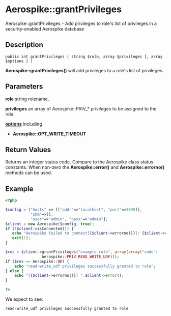 
# Aerospike::grantPrivileges

Aerospike::grantPrivileges - Add privileges to role's list of privileges in a security-enabled Aerospike database

## Description

```
public int grantPrivileges ( string $role, array $privileges [, array $options ] )
```

**Aerospike::grantPrivileges()** will add privileges to a role's list of privileges.

## Parameters

**role** string rolename.

**privileges** an array of Aerospike::PRIV\_* privileges to be assigned to the role.

**[options](aerospike.md)** including
- **Aerospike::OPT_WRITE_TIMEOUT**

## Return Values

Returns an integer status code.  Compare to the Aerospike class status
constants.  When non-zero the **Aerospike::error()** and
**Aerospike::errorno()** methods can be used.

## Example

```php
<?php

$config = ["hosts" => [["addr"=>"localhost", "port"=>3000]],
           "shm"=>[],
           "user"=>"admin", "pass"=>"admin"];
$client = new Aerospike($config, true);
if (!$client->isConnected()) {
   echo "Aerospike failed to connect[{$client->errorno()}]: {$client->error()}\n";
   exit(1);
}

$res = $client->grantPrivileges("example_role", array(array("code":
                Aerospike::PRIV_READ_WRITE_UDF)));
if ($res == Aerospike::OK) {
    echo "read-write_udf privileges successfully granted to role";
} else {
    echo "[{$client->errorno()}] ".$client->error();
}

?>
```

We expect to see:

```
read-write_udf privileges successfully granted to role
```

